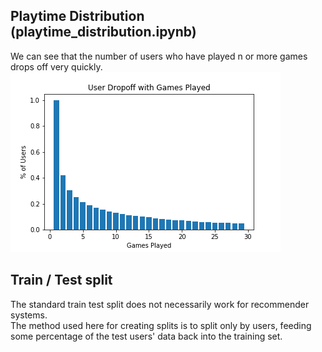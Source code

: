 ## Playtime Distribution (playtime_distribution.ipynb)
We can see that the number of users who have played n or more games drops off very quickly.  
![alt text](figures/user_dropoff.png "Logo Title Text 1")

## Train / Test split
The standard train test split does not necessarily work for recommender systems.  
The method used here for creating splits is to split only by users, feeding
some percentage of the test users' data back into the training set.  
